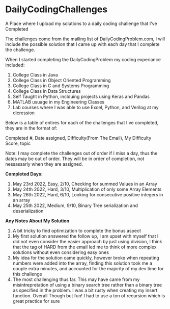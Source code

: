 # DailyCodingChallenges
A Place where I upload my solutions to a daily coding challenge that I've Completed

The challenges come from the mailing list of DailyCodingProblem.com, I will include the possible solution that I came up with each day that I complete the challenge.

When I started completing the DailyCodingProblem my coding experiance included:
1. College Class in Java
2. College Class in Object Oriented Programming
3. College Class in C and Systems Programming
4. College Class in Data Structures
5. Self Taught in Python, inclduing projects using Keras and Pandas 
6. MATLAB usuage in my Engineering Classes
7. Lab courses where I was able to use Excel, Python, and Verilog at my dicression

Below is a table of entires for each of the challenges that I've completed, they are in the format of:

Completed #, Date assigned, Difficulty(From The Email), My Difficulty Score, topic

Note: I may complete the challenges out of order if I miss a day, thus the dates may be out of order. 
They will be in order of completion, not nessassarly when they are assigned.

**Completed Days:**
1. May 23rd 2022, Easy, 2/10, Checking for summed Values in an Array
2. May 24th 2022, Hard, 3/10, Multiplication of only some Array Elements
3. May 26th 2022, Hard, 6/10, Looking for consecutive positive integers in an array
4. May 25th 2022, Medium, 9/10, Binary Tree serialization and deserialization


**Any Notes About My Solution**
1. A bit tricky to find optimization to complete the bonus aspect
2. My first solution answered the follow up, I am upset with myself that I did not even consider the easier approach by just using division, I think that the tag of HARD from the email led me to think of more complex solutions without even considering easy ones
3. My idea for the solution came quickly, however broke when repeating numbers were added into the array, finding this solution took me a couple extra minutes, and accounted for the majority of my dev time for this challenge
4. The most challenging thus far. This may have came from my misintrepretation of using a binary search tree rather than 
    a binary tree as specified in the problem. I was a bit rusty when creating my insert function. Overall Though but fun! I had to use a ton of recursion which is great practice for sure